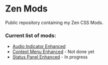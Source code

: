 # Zen Mods

Public repository containing my Zen CSS Mods.

### Current list of mods:
- [Audio Indicator Enhanced](https://github.com/Kaedriz/ZenMods/tree/main/AudioIndicatorEnhanced)
- [Context Menu Enhanced](https://github.com/Kaedriz/ZenMods/tree/main/ContextMenuOverhaul) - Not done yet
- [Status Panel Enhanced](https://github.com/Kaedriz/ZenMods/tree/main/StatusPanelEnhanced) - In progress
